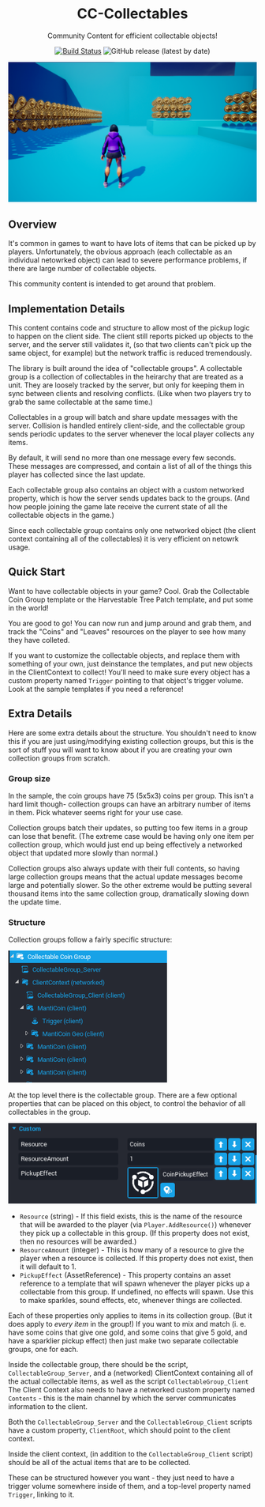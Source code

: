 <div align="center">

# CC-Collectables

Community Content for efficient collectable objects!

[![Build Status](https://github.com/Core-Team-META/CC-Collectables/workflows/CI/badge.svg)](https://github.com/Core-Team-META/CC-Collectables/actions/workflows/ci.yml?query=workflow%3ACI%29)
![GitHub release (latest by date)](https://img.shields.io/github/v/release/Core-Team-META/CC-Collectables?style=plastic)

![TitleCard](ReadmeImages/HeaderImage.png)

</div>



## Overview

It's common in games to want to have lots of items that can be picked up by players.  Unfortunately, the
obvious approach (each collectable as an individual netowrked object) can lead to severe performance
problems, if there are large number of collectable objects.

This community content is intended to get around that problem.


## Implementation Details

This content contains code and structure to allow most of the pickup logic to happen on the client side.
The client still reports picked up objects to the server, and the server still validates it, (so that
two clients can't pick up the same object, for example) but the network traffic is reduced tremendously.

The library is built around the idea of "collectable groups".  A collectable group is a collection of
collectables in the heirarchy that are treated as a unit.  They are loosely tracked by the server, but
only for keeping them in sync between clients and resolving conflicts.  (Like when two players try to
grab the same collectable at the same time.)

Collectables in a group will batch and share update messages with the server.  Collision is handled
entirely client-side, and the collectable group sends periodic updates to the server whenever the
local player collects any items.

By default, it will send no more than one message every few seconds.  These messages are compressed,
and contain a list of all of the things this player has collected since the last update.

Each collectable group also contains an object with a custom networked property, which is how the
server sends updates back to the groups.  (And how people joining the game late receive the current
state of all the collectable objects in the game.)

Since each collectable group contains only one networked object (the client context containing all
of the collectables) it is very efficient on netowrk usage.


## Quick Start

Want to have collectable objects in your game?  Cool.  Grab the Collectable Coin Group template
or the Harvestable Tree Patch template, and put some in the world!

You are good to go!  You can now run and jump around and grab them, and track the "Coins" and "Leaves"
resources on the player to see how many they have colleted.

If you want to customize the collectable objects, and replace them with something of your own,
just deinstance the templates, and put new objects in the ClientContext to collect!  You'll need
to make sure every object has a custom property named `Trigger` pointing to that object's trigger
volume.  Look at the sample templates if you need a reference!


## Extra Details

Here are some extra details about the structure.  You shouldn't need to know this if you are just
using/modifying existing collection groups, but this is the sort of stuff you will want to
know about if you are creating your own collection groups from scratch.

### Group size

In the sample, the coin groups have 75 (5x5x3) coins per group.  This isn't a hard limit though-
collection groups can have an arbitrary number of items in them.  Pick whatever seems right for your
use case.  

Collection groups batch their updates, so putting too few items in a group can lose that benefit.
(The extreme case would be having only one item per collection group, which would just end up being
effectively a networked object that updated more slowly than normal.)

Collection groups also always update with their full contents, so having large collection groups
means that the actual update messages become large and potentially slower.  So the other extreme
would be putting several thousand items into the same collection group, dramatically slowing down
the update time.


### Structure

Collection groups follow a fairly specific structure:

![My image](/ReadmeImages/BasicStructure.png)

At the top level there is the collectable group.  There are a few optional properties that can be placed
on this object, to control the behavior of all collectables in the group.

![My image](/ReadmeImages/CollectableProperties.png)

* `Resource` (string) - If this field exists, this is the name of the resource that will be awarded to the player (via `Player.AddResource()`)
  whenever they pick up a collectable in this group.  (If this property does not exist, then no resources will be awarded.)
* `ResourceAmount` (integer) - This is how many of a resource to give the player when a resource is collected.  If this property does
  not exist, then it will default to 1.
* `PickupEffect` (AssetReference) - This property contains an asset reference to a template that will spawn whenever the player picks up
  a collectable from this group.  If undefined, no effects will spawn.  Use this to make sparkles, sound effects, etc, whenever things
  are collected.

Each of these properties only applies to items in its collection group.  (But it does apply to *every item* in the group!)  If you want to mix
and match (i. e. have some coins that give one gold, and some coins that give 5 gold, and have a sparklier pickup effect) then
just make two separate collectable groups, one for each.

Inside the collectable group, there should be the script, `CollectableGroup_Server`, and a (networked) ClientContext
containing all of the actual collectable items, as well as the script `CollectableGroup_Client`  The Client Context
also needs to have a networked custom property named `Contents` - this is the main channel by which the server
communicates information to the client.

Both the `CollectableGroup_Server` and the `CollectableGroup_Client` scripts have a custom property, `ClientRoot`,
which should point to the client context.

Inside the client context, (in addition to the `CollectableGroup_Client` script) should be all of the actual items
that are to be collected.

These can be structured however you want - they just need to have a trigger volume somewhere inside of them, and a
top-level property named `Trigger`, linking to it.
